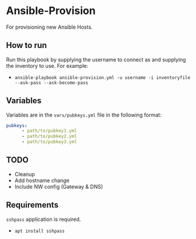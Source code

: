 # Ansible-Provision
For provisioning new Ansible Hosts.

## How to run
Run this playbook by supplying the username to connect as and supplying the inventory to use. For example: 
* `ansible-playbook ansible-provision.yml -u username -i inventoryfile --ask-pass --ask-become-pass`

## Variables
Variables are in the `vars/pubkeys.yml` file in the following format:
```yml
pubkeys:
      - path/to/pubkey1.yml
      - path/to/pubkey2.yml
      - path/to/pubkey3.yml
```

## TODO
* Cleanup
* Add hostname change
* Include NW config (Gateway & DNS)

## Requirements
`sshpass` application is required.
* `apt install sshpass`